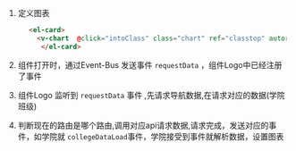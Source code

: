 1. 定义图表

```html
      <el-card>
        <v-chart  @click="intoClass" class="chart" ref="classtop" autoresize ></v-chart>
         </el-card>
```
2. 组件打开时，通过Event-Bus 发送事件 `requestData` ，组件Logo中已经注册了事件

3. 组件Logo 监听到 `requestData` 事件 ,先请求导航数据,在请求对应的数据(学院班级)

4. 判断现在的路由是哪个路由,调用对应api请求数据,请求完成，发送对应的事件，如学院就 `collegeDataLoad`事件，学院接受到事件就解析数据，设置图表
